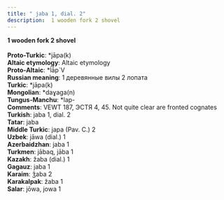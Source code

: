 ```yaml
---
title: " jaba 1, dial. 2"
description:  1 wooden fork 2 shovel
---
```

<p data-pagefind-weight="0.5">
<strong> 1 wooden fork 2 shovel</strong><br><br>
<strong>Proto-Turkic</strong>:  *jāpa(k)<br>
<strong>Altaic etymology</strong>:  Altaic etymology<br>
<strong> Proto-Altaic</strong>:  *ĺā́p`V<br>
<strong>Russian meaning</strong>:  1 деревянные вилы 2 лопата<br>
<strong>Turkic</strong>:  *jāpa(k)<br>
<strong>Mongolian</strong>:  *daɣaga(n)<br>
<strong>Tungus-Manchu</strong>:  *lap-<br>
<strong>Comments</strong>:  VEWT 187, ЭСТЯ 4, 45. Not quite clear are fronted cognates<br>
<strong>Turkish</strong>:  jaba 1, dial. 2<br>
<strong>Tatar</strong>:  jaba<br>
<strong>Middle Turkic</strong>:  japa (Pav. C.) 2<br>
<strong>Uzbek</strong>:  jāwa (dial.) 1<br>
<strong>Azerbaidzhan</strong>:  jaba 1<br>
<strong>Turkmen</strong>:  jābaq, jāba 1<br>
<strong>Kazakh</strong>:  žaba (dial.) 1<br>
<strong>Gagauz</strong>:  jaba 1<br>
<strong>Karaim</strong>:  ǯaba 2<br>
<strong>Karakalpak</strong>:  žaba 1<br>
<strong>Salar</strong>:  jōwa, jowa 1<br>

</p>
